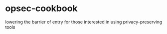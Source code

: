 # opsec-cookbook
lowering the barrier of entry for those interested in using privacy-preserving tools

